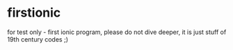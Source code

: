 # firstionic
for test only - first ionic program, please do not dive deeper, it is just stuff of 19th century codes ;)
